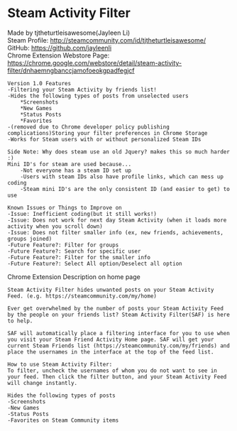 # Steam Activity Filter

Made by tjtheturtleisawesome(Jayleen Li)  
	Steam Profile: http://steamcommunity.com/id/tjtheturtleisawesome/  
	GitHub: https://github.com/jayleenli  
	Chrome Extension Webstore Page: https://chrome.google.com/webstore/detail/steam-activity-filter/dnhaemngbanccjamofoeokgpadfegjcf  
	  
	Version 1.0 Features
	-Filtering your Steam Activity by friends list!
	-Hides the following types of posts from unselected users
		*Screenshots
		*New Games
		*Status Posts
		*Favorites
	-(removed due to Chrome developer policy publishing complications)Storing your filter preferences in Chrome Storage
	-Works for Steam users with or without personalized Steam IDs
	
	Side Note: Why does steam use an old Jquery? makes this so much harder :)
	Mini ID's for steam are used because...
		-Not everyone has a steam ID set up
		-Users with steam IDs also have profile links, which can mess up coding
		-Steam mini ID's are the only consistent ID (and easier to get) to use
	
	Known Issues or Things to Improve on
	-Issue: Inefficient coding(but it still works!)
	-Issue: Does not work for next day Steam Activity (when it loads more activity when you scroll down)
	-Issue: Does not filter smaller info (ex, new friends, achievements, groups joined)
	-Future Feature?: Filter for groups
	-Future Feature?: Search for specific user
	-Future Feature?: Filter for the smaller info 
	-Future Feature?: Select All option/Deselect all option
	
Chrome Extension Description on home page

	Steam Activity Filter hides unwanted posts on your Steam Activity Feed. (e.g. https://steamcommunity.com/my/home)

	Ever get overwhelmed by the number of posts your Steam Activity Feed by the people on your friends list? Steam Activity Filter(SAF) is here to help.

	SAF will automatically place a filtering interface for you to use when you visit your Steam Friend Activity Home page. SAF will get your current Steam Friends list (https://steamcommunity.com/my/friends) and place the usernames in the interface at the top of the feed list. 

	How to use Steam Activity Filter:
	To filter, uncheck the usernames of whom you do not want to see in your feed. Then click the filter button, and your Steam Activity Feed will change instantly. 

	Hides the following types of posts
	-Screenshots
	-New Games
	-Status Posts
	-Favorites on Steam Community items
